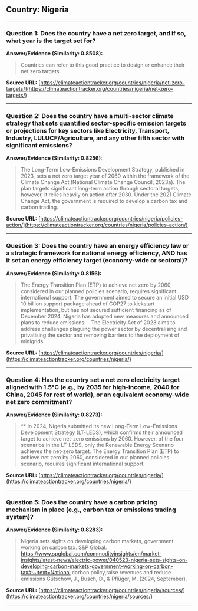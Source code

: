 ## Country: Nigeria

---
### Question 1: Does the country have a net zero target, and if so, what year is the target set for?

**Answer/Evidence (Similarity: 0.8508):**
> Countries can refer to this good practice to design or enhance their net zero targets.

**Source URL:** [https://climateactiontracker.org/countries/nigeria/net-zero-targets/](https://climateactiontracker.org/countries/nigeria/net-zero-targets/)

---
### Question 2: Does the country have a multi-sector climate strategy that sets quantified sector-specific emission targets or projections for key sectors like Electricity, Transport, Industry, LULUCF/Agriculture, and any other fifth sector with significant emissions?

**Answer/Evidence (Similarity: 0.8256):**
> The Long-Term Low-Emissions Development Strategy, published in 2023, sets a net zero target year of 2060 within the framework of the Climate Change Act (National Climate Change Council, 2023a). The plan targets significant long-term action through sectoral targets; however, it relies heavily on action after 2030. Under the 2021 Climate Change Act, the government is required to develop a carbon tax and carbon trading.

**Source URL:** [https://climateactiontracker.org/countries/nigeria/policies-action/](https://climateactiontracker.org/countries/nigeria/policies-action/)

---
### Question 3: Does the country have an energy efficiency law or a strategic framework for national energy efficiency, AND has it set an energy efficiency target (economy-wide or sectoral)?

**Answer/Evidence (Similarity: 0.8156):**
> The Energy Transition Plan (ETP) to achieve net zero by 2060, considered in our planned policies scenario, requires significant international support. The government aimed to secure an initial USD 10 billion support package ahead of COP27 to kickstart implementation, but has not secured sufficient financing as of December 2024. Nigeria has adopted new measures and announced plans to reduce emissions:   - The Electricity Act of 2023 aims to address challenges plaguing the power sector by decentralising and privatising the sector and removing barriers to the deployment of minigrids.

**Source URL:** [https://climateactiontracker.org/countries/nigeria/](https://climateactiontracker.org/countries/nigeria/)

---
### Question 4: Has the country set a net zero electricity target aligned with 1.5°C (e.g., by 2035 for high-income, 2040 for China, 2045 for rest of world), or an equivalent economy-wide net zero commitment?

**Answer/Evidence (Similarity: 0.8273):**
> **   In 2024, Nigeria submitted its new Long-Term Low-Emissions Development Strategy (LT-LEDS), which confirms their announced target to achieve net-zero emissions by 2060. However, of the four scenarios in the LT-LEDS, only the Renewable Energy Scenario achieves the net-zero target. The Energy Transition Plan (ETP) to achieve net zero by 2060, considered in our planned policies scenario, requires significant international support.

**Source URL:** [https://climateactiontracker.org/countries/nigeria/](https://climateactiontracker.org/countries/nigeria/)

---
### Question 5: Does the country have a carbon pricing mechanism in place (e.g., carbon tax or emissions trading system)?

**Answer/Evidence (Similarity: 0.8283):**
> Nigeria sets sights on developing carbon markets, government working on carbon tax. S&P Global. https://www.spglobal.com/commodityinsights/en/market-insights/latest-news/electric-power/040523-nigeria-sets-sights-on-developing-carbon-markets-government-working-on-carbon-tax#:~:text=National carbon policy,raise revenues and reduce emissions   Gütschow, J., Busch, D., & Pflüger, M. (2024, September).

**Source URL:** [https://climateactiontracker.org/countries/nigeria/sources/](https://climateactiontracker.org/countries/nigeria/sources/)

---
